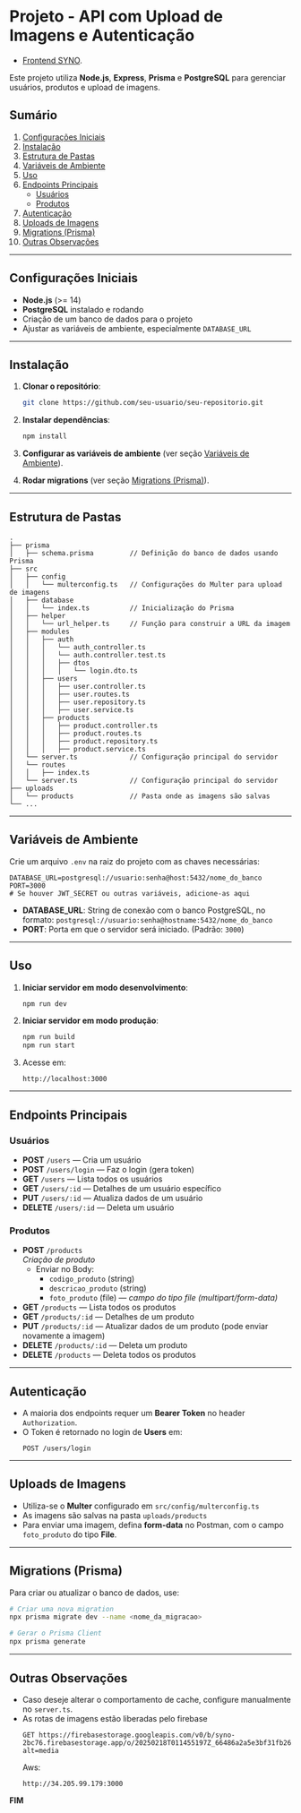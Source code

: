 ﻿# Projeto - API com Upload de Imagens e Autenticação
 - [Frontend SYNO](https://github.com/DiegoEmanuel/teste_tecnico_syno/).

Este projeto utiliza **Node.js**, **Express**, **Prisma** e **PostgreSQL** para gerenciar usuários, produtos e upload de imagens.

## Sumário

1. [Configurações Iniciais](#configurações-iniciais)
2. [Instalação](#instalação)
3. [Estrutura de Pastas](#estrutura-de-pastas)
4. [Variáveis de Ambiente](#variáveis-de-ambiente)
5. [Uso](#uso)
6. [Endpoints Principais](#endpoints-principais)
   - [Usuários](#usuários)
   - [Produtos](#produtos)
7. [Autenticação](#autenticação)
8. [Uploads de Imagens](#uploads-de-imagens)
9. [Migrations (Prisma)](#migrations-prisma)
10. [Outras Observações](#outras-observações)

---

## Configurações Iniciais

- **Node.js** (>= 14)
- **PostgreSQL** instalado e rodando
- Criação de um banco de dados para o projeto
- Ajustar as variáveis de ambiente, especialmente `DATABASE_URL`

---

## Instalação

1. **Clonar o repositório**:
   ```bash
   git clone https://github.com/seu-usuario/seu-repositorio.git
   ```
2. **Instalar dependências**:
   ```bash
   npm install
   ```
3. **Configurar as variáveis de ambiente** (ver seção [Variáveis de Ambiente](#variáveis-de-ambiente)).

4. **Rodar migrations** (ver seção [Migrations (Prisma)](#migrations-prisma)).

---

## Estrutura de Pastas

```
.
├── prisma
│   ├── schema.prisma         // Definição do banco de dados usando Prisma
├── src
│   ├── config
│   │   └── multerconfig.ts   // Configurações do Multer para upload de imagens
│   ├── database
│   │   └── index.ts          // Inicialização do Prisma
│   ├── helper
│   │   └── url_helper.ts     // Função para construir a URL da imagem
│   ├── modules
│   │   ├── auth
│   │   │   └── auth_controller.ts
│   │   │   └── auth.controller.test.ts
│   │   │   ├── dtos
│   │   │   │   └── login.dto.ts
│   │   ├── users
│   │   │   ├── user.controller.ts
│   │   │   ├── user.routes.ts
│   │   │   ├── user.repository.ts
│   │   │   ├── user.service.ts
│   │   ├── products
│   │   │   ├── product.controller.ts
│   │   │   ├── product.routes.ts
│   │   │   ├── product.repository.ts
│   │   │   ├── product.service.ts
│   └── server.ts             // Configuração principal do servidor
│   └── routes
│   │   ├── index.ts
│   └── server.ts             // Configuração principal do servidor
├── uploads
│   └── products              // Pasta onde as imagens são salvas
└── ...
```

---

## Variáveis de Ambiente

Crie um arquivo `.env` na raiz do projeto com as chaves necessárias:

```
DATABASE_URL=postgresql://usuario:senha@host:5432/nome_do_banco
PORT=3000
# Se houver JWT_SECRET ou outras variáveis, adicione-as aqui
```

- **DATABASE_URL**: String de conexão com o banco PostgreSQL, no formato:
  `postgresql://usuario:senha@hostname:5432/nome_do_banco`
- **PORT**: Porta em que o servidor será iniciado. (Padrão: `3000`)

---

## Uso

1. **Iniciar servidor em modo desenvolvimento**:
   ```bash
   npm run dev
   ```
2. **Iniciar servidor em modo produção**:
   ```bash
   npm run build
   npm run start
   ```
3. Acesse em:  
   ```
   http://localhost:3000
   ```

---

## Endpoints Principais

### Usuários

- **POST** `/users` — Cria um usuário
- **POST** `/users/login` — Faz o login (gera token)
- **GET** `/users` — Lista todos os usuários
- **GET** `/users/:id` — Detalhes de um usuário específico
- **PUT** `/users/:id` — Atualiza dados de um usuário
- **DELETE** `/users/:id` — Deleta um usuário

### Produtos

- **POST** `/products`  
  *Criação de produto*  
  - Enviar no Body:  
    - `codigo_produto` (string)  
    - `descricao_produto` (string)  
    - `foto_produto` (file) — *campo do tipo file (multipart/form-data)*  
- **GET** `/products` — Lista todos os produtos  
- **GET** `/products/:id` — Detalhes de um produto  
- **PUT** `/products/:id` — Atualizar dados de um produto (pode enviar novamente a imagem)  
- **DELETE** `/products/:id` — Deleta um produto  
- **DELETE** `/products` — Deleta todos os produtos  

---

## Autenticação

- A maioria dos endpoints requer um **Bearer Token** no header `Authorization`.  
- O Token é retornado no login de **Users** em:  
  ```http
  POST /users/login
  ```

---

## Uploads de Imagens

- Utiliza-se o **Multer** configurado em `src/config/multerconfig.ts`
- As imagens são salvas na pasta `uploads/products`
- Para enviar uma imagem, defina **form-data** no Postman, com o campo `foto_produto` do tipo **File**.

---

## Migrations (Prisma)

Para criar ou atualizar o banco de dados, use:

```bash
# Criar uma nova migration
npx prisma migrate dev --name <nome_da_migracao>

# Gerar o Prisma Client
npx prisma generate
```

---

## Outras Observações

- Caso deseje alterar o comportamento de cache, configure manualmente no `server.ts`.
- As rotas de imagens estão liberadas pelo firebase
  ```
  GET https://firebasestorage.googleapis.com/v0/b/syno-2bc76.firebasestorage.app/o/20250218T011455197Z_66486a2a5e3bf31fb267b07a7793e7d9.jpg?alt=media
  ```
  Aws:
  ```
  http://34.205.99.179:3000
  ```

**FIM**
